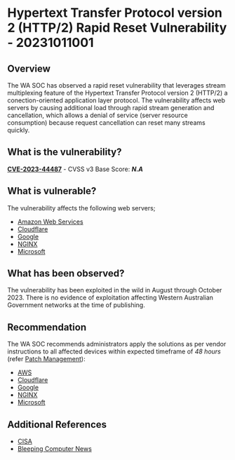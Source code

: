 # Hypertext Transfer Protocol version 2 (HTTP/2) Rapid Reset Vulnerability - 20231011001

## Overview

The WA SOC has observed a rapid reset vulnerability that leverages stream multiplexing feature of the Hypertext Transfer Protocol version 2 (HTTP/2) a conection-oriented application layer protocol. The vulnerability affects web servers by causing additional load through rapid stream generation and cancellation, which allows a denial of service (server resource consumption) because request cancellation can reset many streams quickly.

## What is the vulnerability?

[**CVE-2023-44487**](https://nvd.nist.gov/vuln/detail/CVE-2023-44487) - CVSS v3 Base Score: ***N.A***

## What is vulnerable?

The vulnerability affects the following web servers;
- [Amazon Web Services](https://aws.amazon.com/security/security-bulletins/AWS-2023-011/)
- [Cloudflare](https://blog.cloudflare.com/technical-breakdown-http2-rapid-reset-ddos-attack/)
- [Google](https://cloud.google.com/blog/products/identity-security/how-it-works-the-novel-http2-rapid-reset-ddos-attack)
- [NGINX](https://www.nginx.com/blog/http-2-rapid-reset-attack-impacting-f5-nginx-products/)
- [Microsoft](https://msrc.microsoft.com/update-guide/vulnerability/CVE-2023-44487)

## What has been observed?

The vulnerability has been exploited in the wild in August through October 2023. There is no evidence of exploitation affecting Western Australian Government networks at the time of publishing.

## Recommendation

The WA SOC recommends administrators apply the solutions as per vendor instructions to all affected devices within expected timeframe of *48 hours* (refer [Patch Management](../guidelines/patch-management.md)):

- [AWS](https://aws.amazon.com/security/security-bulletins/AWS-2023-011/)
- [Cloudflare](https://blog.cloudflare.com/tag/security/)
- [Google](https://cloud.google.com/blog/products/identity-security/how-it-works-the-novel-http2-rapid-reset-ddos-attack)
- [NGINX](http://nginx.org/en/docs/http/ngx_http_v2_module.html#http2_max_concurrent_streams)
- [Microsoft](https://github.com/dotnet/core/blob/e4613450ea0da7fd2fc6b61dfb2c1c1dec1ce9ec/release-notes/6.0/6.0.23/6.0.23.md?plain=1#L73)

## Additional References

- [CISA](https://www.cisa.gov/news-events/alerts/2023/10/10/http2-rapid-reset-vulnerability-cve-2023-44487)
- [Bleeping Computer News](https://www.bleepingcomputer.com/news/security/new-http-2-rapid-reset-zero-day-attack-breaks-ddos-records/)



